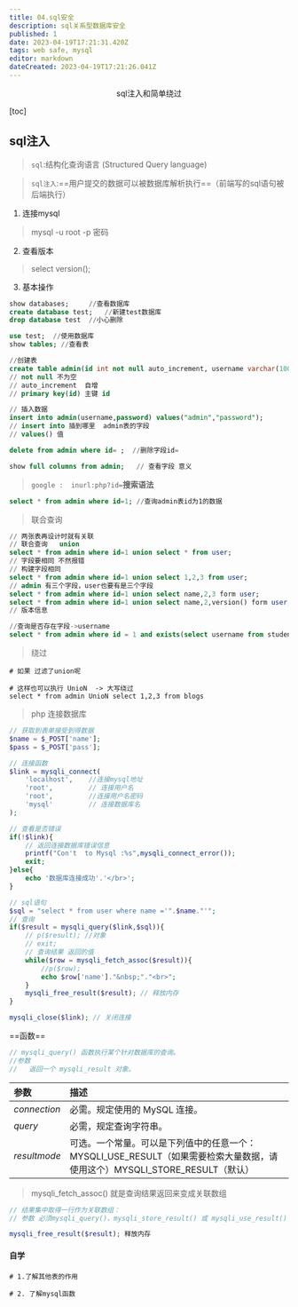 ```yaml
---
title: 04.sql安全
description: sql关系型数据库安全
published: 1
date: 2023-04-19T17:21:31.420Z
tags: web safe, mysql
editor: markdown
dateCreated: 2023-04-19T17:21:26.041Z
---
```


<center>sql注入和简单绕过</center>

[toc]



## sql注入

> `sql`:结构化查询语言 (Structured Query language)

> `sql注入`:==用户提交的数据可以被数据库解析执行==（前端写的sql语句被后端执行）

1. 连接mysql

> mysql -u root -p    密码



2. 查看版本

> select version();



3. 基本操作

```sql
show databases;  	//查看数据库
create database test;   //新建test数据库  
drop database test  //小心删除

use test;  //使用数据库
show tables; //查看表

//创建表
create table admin(id int not null auto_increment, username varchar(100) not null, password varchar(100) not null, primary key(id));
// not null 不为空 
// auto_increment  自增
// primary key(id) 主键 id

// 插入数据
insert into admin(username,password) values("admin","password");
// insert into 插到哪里  admin表的字段
// values() 值

delete from admin where id= ;  //删除字段id=

show full columns from admin;   // 查看字段 意义
```

> `google :  inurl:php?id=`**搜索语法**



```sql 
select * from admin where id=1; //查询admin表id为1的数据

```

> 联合查询

```sql
// 两张表再设计时就有关联
// 联合查询   union
select * from admin where id=1 union select * from user;
// 字段要相同 不然报错
// 构建字段相同
select * from admin where id=1 union select 1,2,3 from user; 
// admin 有三个字段，user也要有是三个字段 
select * from admin where id=1 union select name,2,3 form user;
select * from admin where id=1 union select name,2,version() form user;
// 版本信息

//查询是否存在字段->username
select * from admin where id = 1 and exists(select username from student);
```

> 绕过

```shell
# 如果 过滤了union呢

# 这样也可以执行 UnioN  -> 大写绕过
select * from admin UnioN select 1,2,3 from blogs 
```





> php 连接数据库

```php
// 获取到表单接受到得数据
$name = $_POST['name'];
$pass = $_POST['pass'];

// 连接函数
$link = mysqli_connect(
    'localhost',    //连接mysql地址
    'root',         // 连接用户名
    'root',         //连接用户名密码
    'mysql'         // 连接数据库名
);

// 查看是否错误
if(!$link){
    // 返回连接数据库错误信息
    printf("Con't  to Mysql :%s",mysqli_connect_error());
    exit;
}else{
    echo '数据库连接成功'.'</br>';
}

// sql语句
$sql = "select * from user where name ='".$name."'";
// 查询
if($result = mysqli_query($link,$sql)){
    // p($result); //对象
    // exit;
    // 查询结果 返回的值
    while($row = mysqli_fetch_assoc($result)){
        //p($row);
        echo $row['name']."&nbsp;"."<br>";
    }
    mysqli_free_result($result); // 释放内存
}

mysqli_close($link); // 关闭连接
```

==函数==

```php
// mysqli_query() 函数执行某个针对数据库的查询。
//参数
//   返回一个 mysqli_result 对象。
```

| 参数         | 描述                                                         |
| :----------- | :----------------------------------------------------------- |
| *connection* | 必需。规定使用的 MySQL 连接。                                |
| *query*      | 必需，规定查询字符串。                                       |
| *resultmode* | 可选。一个常量。可以是下列值中的任意一个：MYSQLI_USE_RESULT（如果需要检索大量数据，请使用这个）MYSQLI_STORE_RESULT（默认） |

> mysqli_fetch_assoc()    就是查询结果返回来变成关联数组

```php
// 结果集中取得一行作为关联数组：
// 参数 必须mysqli_query()、mysqli_store_result() 或 mysqli_use_result() 返回的结果集标识符。

mysqli_free_result($result); 释放内存
```





#### 自学

```shell
# 1.了解其他表的作用

# 2. 了解mysql函数
```





















